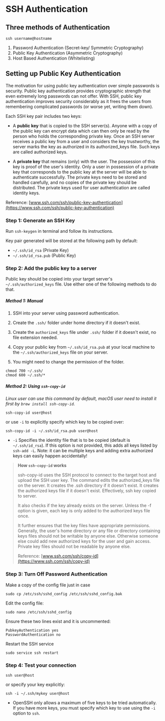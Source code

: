 # SSH Authentication

## Three methods of Authentication

`ssh username@hostname`

1. Password Authentication (Secret-key/ Symmetric Cryptography)
2. Public Key Authentication (Asymmetric Cryptography)
3. Host Based Authentication (Whitelisting)



## Setting up Public Key Authentication

The motivation for using public key authentication over simple passwords is security. Public key authentication provides cryptographic strength that even extremely long passwords can not offer. With SSH, public key authentication improves security considerably as it frees the users from remembering complicated passwords (or worse yet, writing them down).

Each SSH key pair includes two keys:

- A **public key** that is copied to the SSH server(s). Anyone with a copy of the public key can encrypt data which can then only be read by the person who holds the corresponding private key. Once an SSH server receives a public key from a user and considers the key trustworthy, the server marks the key as authorized in its authorized_keys file. Such keys are called authorized keys.

- A **private key** that remains (only) with the user. The possession of this key is proof of the user's identity. Only a user in possession of a private key that corresponds to the public key at the server will be able to authenticate successfully. The private keys need to be stored and handled carefully, and no copies of the private key should be distributed. The private keys used for user authentication are called identity keys.

Reference: [www.ssh.com/ssh/public-key-authentication](https://www.ssh.com/ssh/public-key-authentication)


### Step 1: Generate an SSH Key

Run `ssh-keygen` in terminal and follow its instructions.

Key pair generated will be stored at the following path by default:

- `~/.ssh/id_rsa` (Private Key)
- `~/.ssh/id_rsa.pub` (Public Key)





### Step 2: Add the public key to a server

Public key should be copied into your target server's `~/.ssh/authorized_keys` file. Use either one of the following methods to do that.

##### Method 1: Manual

1. SSH into your server using password authentication.
2. Create the `.ssh/` folder under home directory if it doesn't exist.
3. Create the `authorized_keys` file under `.ssh/` folder if it doesn't exist, no file extension needed.
4. Copy your public key from `~/.ssh/id_rsa.pub` at your local machine to the `~/.ssh/authorized_keys` file on your server.

5. You might need to change the permission of the folder.
```
chmod 700 ~/.ssh/
chmod 600 ~/.ssh/*
```


##### Method 2: Using `ssh-copy-id`

*Linux user can use this command by default, macOS user need to install it first by `brew install ssh-copy-id`.*

```
ssh-copy-id user@host
```

or use `-i` to explicitly specify which key to be copied over:

```
ssh-copy-id -i ~/.ssh/id_rsa.pub user@host
```
- `-i` Specifies the identity file that is to be copied (default is `~/.ssh/id_rsa`). If this option is not provided, this adds all keys listed by `ssh-add -L`. Note: it can be multiple keys and adding extra authorized keys can easily happen accidentally!


> **How `ssh-copy-id` works**
>
> ssh-copy-id uses the SSH protocol to connect to the target host and upload the SSH user key. The command edits the authorized_keys file on the server. It creates the .ssh directory if it doesn't exist. It creates the authorized keys file if it doesn't exist. Effectively, ssh key copied to server.
>
>It also checks if the key already exists on the server. Unless the -f option is given, each key is only added to the authorized keys file once.
>
>It further ensures that the key files have appropriate permissions. Generally, the user's home directory or any file or directory containing keys files should not be writable by anyone else. Otherwise someone else could add new authorized keys for the user and gain access. Private key files should not be readable by anyone else.
>
> Reference: [www.ssh.com/ssh/copy-id](https://www.ssh.com/ssh/copy-id)







### Step 3: Turn Off Password Authentication

Make a copy of the config file just in case
```
sudo cp /etc/ssh/sshd_config /etc/ssh/sshd_config.bak
```

Edit the config file:
```
sudo nano /etc/ssh/sshd_config
```

Ensure these two lines exist and it is uncommented:
```
PubkeyAuthentication yes
PasswordAuthentication no
```

Restart the SSH service
```
sudo service ssh restart
```

### Step 4: Test your connection

```
ssh user@host
```
or specify your key explicitly:
```
ssh -i ~/.ssh/mykey user@host
```
- OpenSSH only allows a maximum of five keys to be tried automatically. If you have more keys, you must specify which key to use using the `-i` option to `ssh`.
